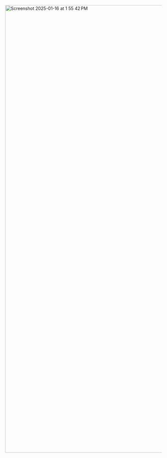 <img width="1440" alt="Screenshot 2025-01-16 at 1 55 42 PM" src="https://github.com/user-attachments/assets/dd016355-6a40-479e-bc33-03825175b827" />

